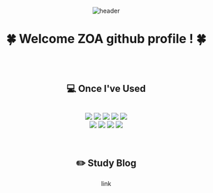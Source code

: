 <div align="center">

![header](https://capsule-render.vercel.app/api?type=waving&text=Follow%ZOA!&animation=fadeIn&fontColor=e7fff3&color=0:b5e7ce,100:f6eaffheight=222)
# 🍀 Welcome ZOA github profile ! 🍀

  
<br/>
<br/>
  
## 💻 Once I've Used
  
<br/>
  
<img src="https://img.shields.io/badge/react-61DAFB?style=for-the-badge&logo=React&logoColor=white">
<img src="https://img.shields.io/badge/JavaScript-F7DF1E?style=for-the-badge&logo=JavaScript&logoColor=white">
<img src="https://img.shields.io/badge/svelte-FF3E00?style=for-the-badge&logo=Svelte&logoColor=white">
<img src="https://img.shields.io/badge/HTML5-E34F26?style=for-the-badge&logo=HTML5&logoColor=white">
<img src="https://img.shields.io/badge/CSS3-1572B6?style=for-the-badge&logo=CSS3&logoColor=white"> <br>
<img src="https://img.shields.io/badge/MySQL-4479A1?style=for-the-badge&logo=MySQL&logoColor=white">
<img src="https://img.shields.io/badge/github-181717?style=for-the-badge&logo=github&logoColor=white">
<img src="https://img.shields.io/badge/VSCode-007ACC?style=for-the-badge&logo=VisualStudioCode&logoColor=white">
<img src="https://img.shields.io/badge/WebStorm-000000?style=for-the-badge&logo=WebStorm&logoColor=white">
<br/>
<br/>
<br/>
   
## ✏️ Study Blog

link
 
<br/>
<br/>

</div>


<!--
**cheeze/cheeze**는 GitHub 프로필에 'README.md '(이 파일)이 표시되므로 ✨ _special_ ✨ 저장소입니다.
https://simpleicons.org/
-->

</div>
